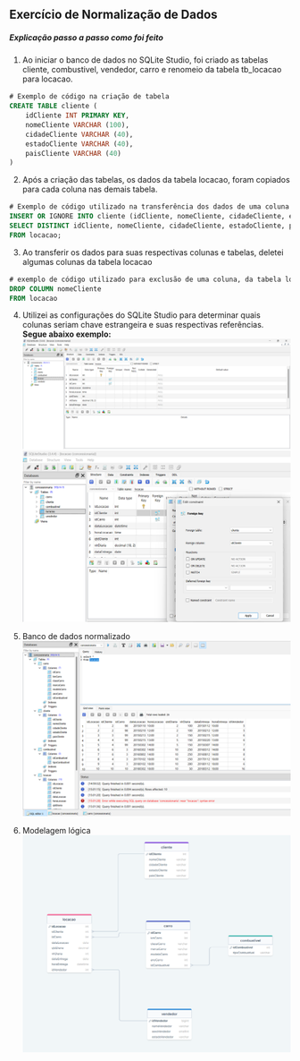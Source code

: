 ## Exercício de Normalização de Dados

##### Explicação passo a passo como foi feito

1. Ao iniciar o banco de dados no SQLite Studio, foi criado as tabelas cliente, combustivel, vendedor, carro e renomeio da tabela tb_locacao para locacao. 
```sql 
# Exemplo de código na criação de tabela
CREATE TABLE cliente (
    idCliente INT PRIMARY KEY,
    nomeCliente VARCHAR (100),
    cidadeCliente VARCHAR (40),
    estadoCliente VARCHAR (40),
    paisCliente VARCHAR (40)
)
```
2. Após a criação das tabelas, os dados da tabela locacao, foram copiados para cada coluna nas demais tabela.
```sql
# Exemplo de código utilizado na transferência dos dados de uma coluna da tabela locacao, para outra coluna em outra tabela.
INSERT OR IGNORE INTO cliente (idCliente, nomeCliente, cidadeCliente, estadoCliente, paisCliente)
SELECT DISTINCT idCliente, nomeCliente, cidadeCliente, estadoCliente, paisCliente
FROM locacao;
```

3. Ao transferir os dados para suas respectivas colunas e tabelas, deletei algumas colunas da tabela locacao
```sql
# exemplo de código utilizado para exclusão de uma coluna, da tabela locacao.
DROP COLUMN nomeCliente
FROM locacao
```

4. Utilizei as configurações do SQLite Studio para determinar quais colunas seriam chave estrangeira e suas respectivas referências.<br>
**Segue abaixo exemplo:**
![Edit Table](edit_table.png)
![Foreign Key](foreign_key.png)

5. Banco de dados normalizado 
![Query](query.png)

6. Modelagem lógica
![Modelagem lógica](modelagem_logica.png)